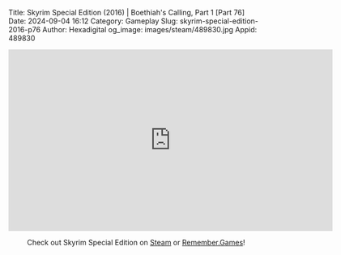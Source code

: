 Title: Skyrim Special Edition (2016) | Boethiah's Calling, Part 1 [Part 76]
Date: 2024-09-04 16:12
Category: Gameplay
Slug: skyrim-special-edition-2016-p76
Author: Hexadigital
og_image: images/steam/489830.jpg
Appid: 489830

<center><iframe src="https://www.youtube.com/embed/EKO393VUVkA?feature=oembed" allow="accelerometer; autoplay; encrypted-media; gyroscope; picture-in-picture" width="640" height="360" frameborder="0"></iframe>

Check out Skyrim Special Edition on [Steam](https://store.steampowered.com/app/489830/?curator_clanid=34633900) or [Remember.Games](https://remember.games/game/164/the-elder-scrolls-v-skyrim-special-edition/)!</center>